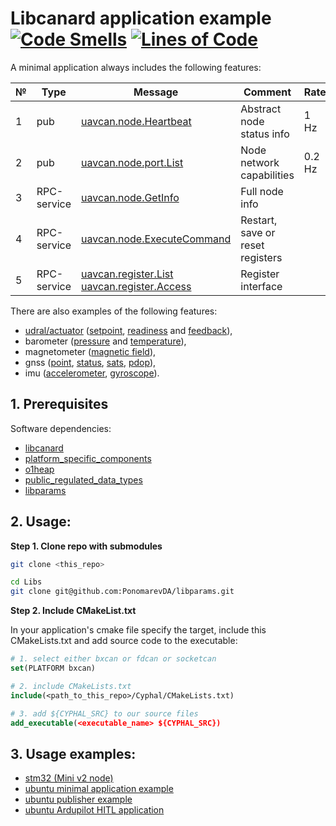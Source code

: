 # Libcanard application example [![Code Smells](https://sonarcloud.io/api/project_badges/measure?project=RaccoonlabDev_libcanard_stm32_cyphal&metric=code_smells)](https://sonarcloud.io/summary/new_code?id=RaccoonlabDev_libcanard_stm32_cyphal) [![Lines of Code](https://sonarcloud.io/api/project_badges/measure?project=RaccoonlabDev_libcanard_stm32_cyphal&metric=ncloc)](https://sonarcloud.io/summary/new_code?id=RaccoonlabDev_libcanard_stm32_cyphal)

A minimal application always includes the following features:

| № | Type      | Message  | Comment | Rate |
| - | --------- | -------- | ------- | ---- |
| 1 | pub | [uavcan.node.Heartbeat](https://github.com/OpenCyphal/public_regulated_data_types/blob/master/uavcan/node/7509.Heartbeat.1.0.dsdl) | Abstract node status info | 1 Hz |
| 2 | pub | [uavcan.node.port.List](https://github.com/OpenCyphal/public_regulated_data_types/blob/master/uavcan/node/port/7510.List.0.1.dsdl) | Node network capabilities | 0.2 Hz |
| 3 | RPC-service | [uavcan.node.GetInfo](https://github.com/OpenCyphal/public_regulated_data_types/blob/master/uavcan/node/430.GetInfo.1.0.dsdl) | Full node info | |
| 4 | RPC-service | [uavcan.node.ExecuteCommand](https://github.com/OpenCyphal/public_regulated_data_types/blob/master/uavcan/node/435.ExecuteCommand.1.0.dsdl) | Restart, save or reset registers |
| 5 | RPC-service | [uavcan.register.List](https://github.com/OpenCyphal/public_regulated_data_types/blob/master/uavcan/register/385.List.1.0.dsdl) </br> [uavcan.register.Access](https://github.com/OpenCyphal/public_regulated_data_types/blob/master/uavcan/register/384.Access.1.0.dsdl) | Register interface |


There are also examples of the following features:

- [udral/actuator](https://github.com/OpenCyphal/public_regulated_data_types/tree/master/reg/udral/service/actuator) ([setpoint](https://github.com/OpenCyphal/public_regulated_data_types/blob/master/reg/udral/service/actuator/common/sp/Vector4.0.1.dsdl), [readiness](https://github.com/OpenCyphal/public_regulated_data_types/blob/master/reg/udral/service/common/Readiness.0.1.dsdl) and [feedback](https://github.com/OpenCyphal/public_regulated_data_types/blob/master/reg/udral/service/actuator/common/Feedback.0.1.dsdl)),
- barometer ([pressure](https://github.com/OpenCyphal/public_regulated_data_types/blob/master/uavcan/si/sample/pressure/Scalar.1.0.dsdl) and [temperature](https://github.com/OpenCyphal/public_regulated_data_types/blob/master/uavcan/si/sample/temperature/Scalar.1.0.dsdl)),
- magnetometer ([magnetic field](https://github.com/OpenCyphal/public_regulated_data_types/blob/master/uavcan/si/sample/magnetic_field_strength/Vector3.1.0.dsdl)),
- gnss ([point](https://github.com/OpenCyphal/public_regulated_data_types/blob/master/reg/udral/physics/kinematics/geodetic/PointStateVarTs.0.1.dsdl), [status](https://github.com/OpenCyphal/public_regulated_data_types/blob/master/uavcan/primitive/scalar/Integer16.1.0.dsdl), [sats](https://github.com/OpenCyphal/public_regulated_data_types/blob/master/uavcan/primitive/scalar/Integer16.1.0.dsdl), [pdop](https://github.com/OpenCyphal/public_regulated_data_types/blob/master/uavcan/primitive/scalar/Integer16.1.0.dsdl)),
- imu ([accelerometer](https://github.com/OpenCyphal/public_regulated_data_types/blob/master/uavcan/si/sample/acceleration/Vector3.1.0.dsdl), [gyroscope](https://github.com/OpenCyphal/public_regulated_data_types/blob/master/uavcan/si/sample/angular_velocity/Vector3.1.0.dsdl)).

## 1. Prerequisites

Software dependencies:
- [libcanard](https://github.com/OpenCyphal/libcanard)
- [platform_specific_components](https://github.com/OpenCyphal-Garage/platform_specific_components)
- [o1heap](https://github.com/pavel-kirienko/o1heap)
- [public_regulated_data_types](https://github.com/OpenCyphal/public_regulated_data_types)
- [libparams](https://github.com/PonomarevDA/libparams/tree/main/libparams)

## 2. Usage:

**Step 1. Clone repo with submodules**

```bash
git clone <this_repo>

cd Libs
git clone git@github.com:PonomarevDA/libparams.git
```

**Step 2. Include CMakeList.txt**

In your application's cmake file specify the target, include this CMakeLists.txt and add source code to the executable:

```cmake
# 1. select either bxcan or fdcan or socketcan
set(PLATFORM bxcan)

# 2. include CMakeLists.txt
include(<path_to_this_repo>/Cyphal/CMakeLists.txt)

# 3. add ${CYPHAL_SRC} to our source files
add_executable(<executable_name> ${CYPHAL_SRC})
```

## 3. Usage examples:

- [stm32 (Mini v2 node)](https://github.com/RaccoonlabDev/mini_v2_node)
- [ubuntu minimal application example](examples/ubuntu_minimal)
- [ubuntu publisher example](examples/ubuntu_publisher_example)
- [ubuntu Ardupilot HITL application](examples/autopilot_hitl)
